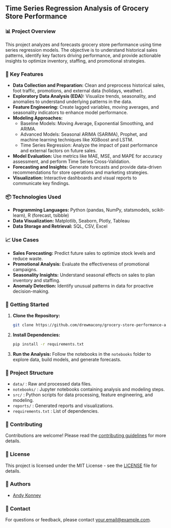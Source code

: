 ## Time Series Regression Analysis of Grocery Store Performance

### 📊 Project Overview
This project analyzes and forecasts grocery store performance using time series regression models. The objective is to understand historical sales patterns, identify key factors driving performance, and provide actionable insights to optimize inventory, staffing, and promotional strategies.

### 📝 Key Features
- **Data Collection and Preparation:** Clean and preprocess historical sales, foot traffic, promotions, and external data (holidays, weather).
- **Exploratory Data Analysis (EDA):** Visualize trends, seasonality, and anomalies to understand underlying patterns in the data.
- **Feature Engineering:** Create lagged variables, moving averages, and seasonality indicators to enhance model performance.
- **Modeling Approaches:**
  - Baseline Models: Moving Average, Exponential Smoothing, and ARIMA.
  - Advanced Models: Seasonal ARIMA (SARIMA), Prophet, and machine learning techniques like XGBoost and LSTM.
  - Time Series Regression: Analyze the impact of past performance and external factors on future sales.
- **Model Evaluation:** Use metrics like MAE, MSE, and MAPE for accuracy assessment, and perform Time Series Cross-Validation.
- **Forecasting and Insights:** Generate forecasts and provide data-driven recommendations for store operations and marketing strategies.
- **Visualization:** Interactive dashboards and visual reports to communicate key findings.

### 📦 Technologies Used
- **Programming Languages:** Python (pandas, NumPy, statsmodels, scikit-learn), R (forecast, tsibble)
- **Data Visualization:** Matplotlib, Seaborn, Plotly, Tableau
- **Data Storage and Retrieval:** SQL, CSV, Excel

### 📈 Use Cases
- **Sales Forecasting:** Predict future sales to optimize stock levels and reduce waste.
- **Promotional Analysis:** Evaluate the effectiveness of promotional campaigns.
- **Seasonality Insights:** Understand seasonal effects on sales to plan inventory and staffing.
- **Anomaly Detection:** Identify unusual patterns in data for proactive decision-making.

### 🚀 Getting Started
1. **Clone the Repository:**
   ```bash
   git clone https://github.com/drewmacony/grocery-store-performance-analysis.git
   ```
2. **Install Dependencies:**
   ```bash
   pip install -r requirements.txt
   ```
3. **Run the Analysis:**
   Follow the notebooks in the `notebooks` folder to explore data, build models, and generate forecasts.

### 📂 Project Structure
- `data/` : Raw and processed data files.
- `notebooks/` : Jupyter notebooks containing analysis and modeling steps.
- `src/` : Python scripts for data processing, feature engineering, and modeling.
- `reports/` : Generated reports and visualizations.
- `requirements.txt` : List of dependencies.

### 🤝 Contributing
Contributions are welcome! Please read the [contributing guidelines](CONTRIBUTING.md) for more details.

### 📜 License
This project is licensed under the MIT License - see the [LICENSE](LICENSE) file for details.

### 👥 Authors
- [Andy Konney](https://github.com/drewmacony)

### 📧 Contact
For questions or feedback, please contact [your.email@example.com](mailto:andy.konney@gmail.com).

